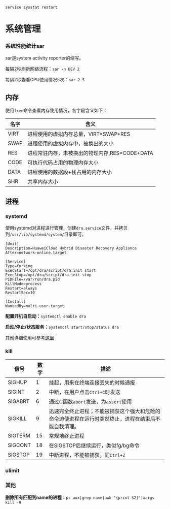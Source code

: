 ```
service sysstat restart 
```

# 系统管理

### 系统性能统计sar

sar是system activity reporter的缩写。

每隔2秒刷新网络流程：`sar -n DEV 2`

每隔2秒查看CPU使用情况5次：`sar 2 5`

## 内存

使用`free`命令查看内存使用情况，各字段含义如下：

| **名字** | **含义**                                       |
| -------- | ---------------------------------------------- |
| VIRT     | 进程使用的虚拟内存总量，VIRT=SWAP+RES          |
| SWAP     | 进程使用的虚拟内存中，被换出的大小             |
| RES      | 进程常驻内存，未被换出的物理内存,RES=CODE+DATA |
| CODE     | 可执行代码占用的物理内存大小                   |
| DATA     | 进程使用的数据段+栈占用的内存大小              |
| SHR      | 共享内存大小                                   |

## 进程

### systemd

使用systemd对进程进行管理，创建```dra.service```文件，并拷贝到`/usr/lib/systemd/system/`目录即可。

```shell
[Unit]
Description=HuaweiCloud Hybrid Disaster Recovery Appliance
After=network-online.target

[Service]
Type=forking
ExecStart=/opt/dra/script/dra.init start
ExecStop=/opt/dra/script/dra.init stop
PIDFile=/var/run/dra.pid
KillMode=process
Restart=always
RestartSec=10

[Install]
WantedBy=multi-user.target
```

**配置开机自启动：**`systemctl enable dra`

**启动/停止/状态服务：**`systemctl start/stop/status dra`

其他详细使用可参考[这里](https://www.ruanyifeng.com/blog/2016/03/systemd-tutorial-part-two.html)

### kill

| 信号    | 数字 | 描述                                                         |
| ------- | ---- | ------------------------------------------------------------ |
| SIGHUP  | 1    | 挂起，用来在终端连接丢失的时候通报                           |
| SIGINT  | 2    | 中断，在用户点击`Ctrl+C`时发送                               |
| SIGABRT | 6    | 通过C函数`abort`发送，为`assert`使用                         |
| SIGKILL | 9    | 迅速完全终止进程；不能被捕获这个强大和危险的命令迫使进程在运行时突然终止，进程在结束后不能自我清理。 |
| SIGTERM | 15   | 常规地终止进程                                               |
| SIGCONT | 18   | 在SIGSTOP后继续运行，类似fg/bg命令                           |
| SIGSTOP | 19   | 中断进程，不能被捕获。同`Ctrl+Z`                             |

### ulimit

### 其他

**删除所有匹配到name的进程：**`ps aux|grep name|awk '{print $2}'|xargs kill -9`
